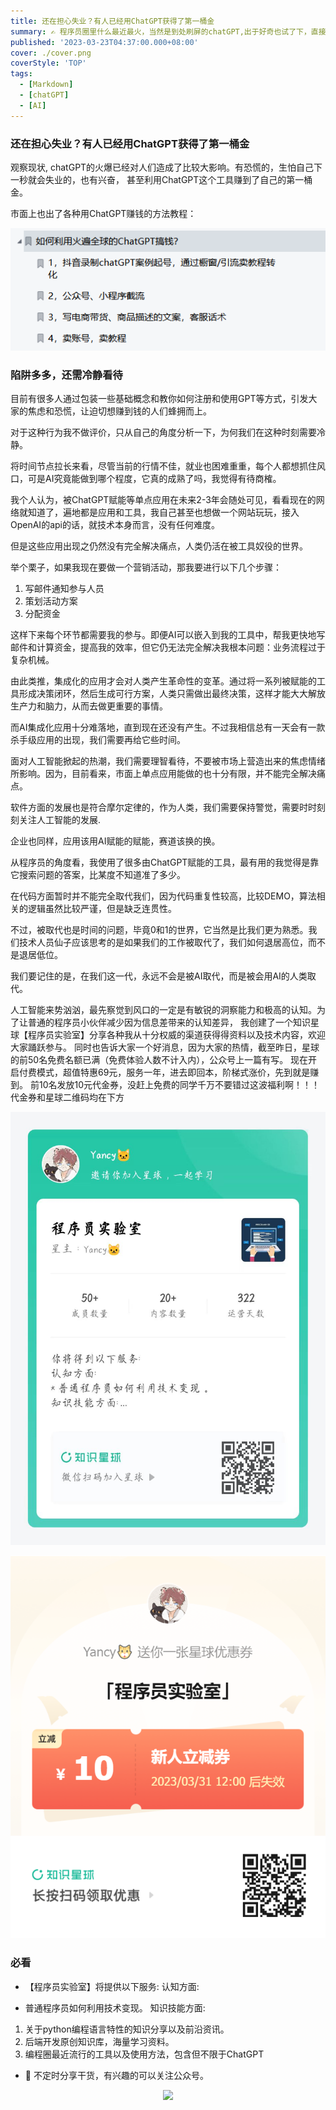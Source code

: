 ```yaml
---
title: 还在担心失业？有人已经用ChatGPT获得了第一桶金
summary: ✍ 程序员圈里什么最近最火，当然是到处刷屏的chatGPT,出于好奇也试了下，直接被震惊了 ！！
published: '2023-03-23T04:37:00.000+08:00'
cover: ./cover.png
coverStyle: 'TOP'
tags:
  - [Markdown]
  - [chatGPT]
  - [AI]
---
```


### 还在担心失业？有人已经用ChatGPT获得了第一桶金

观察现状, chatGPT的火爆已经对人们造成了比较大影响。有恐慌的，生怕自己下一秒就会失业的，也有兴奋， 甚至利用ChatGPT这个工具赚到了自己的第一桶金。

市面上也出了各种用ChatGPT赚钱的方法教程：

![img.png](img.png)

### 陷阱多多，还需冷静看待
目前有很多人通过包装一些基础概念和教你如何注册和使用GPT等方式，引发大家的焦虑和恐慌，让迫切想赚到钱的人们蜂拥而上。

对于这种行为我不做评价，只从自己的角度分析一下，为何我们在这种时刻需要冷静。

将时间节点拉长来看，尽管当前的行情不佳，就业也困难重重，每个人都想抓住风口，可是AI究竟能做到哪个程度，它真的成熟了吗，我觉得有待商榷。

我个人认为，被ChatGPT赋能等单点应用在未来2-3年会随处可见，看看现在的网络就知道了，遍地都是应用和工具，我自己甚至也想做一个网站玩玩，接入OpenAI的api的话，就技术本身而言，没有任何难度。

但是这些应用出现之仍然没有完全解决痛点，人类仍活在被工具奴役的世界。

举个栗子，如果我现在要做一个营销活动，那我要进行以下几个步骤：

1. 写邮件通知参与人员
2. 策划活动方案
3. 分配资金

这样下来每个环节都需要我的参与。即便AI可以嵌入到我的工具中，帮我更快地写邮件和计算资金，提高我的效率，但它仍无法完全解决我根本问题：业务流程过于复杂机械。

由此类推，集成化的应用才会对人类产生革命性的变革。通过将一系列被赋能的工具形成决策闭环，然后生成可行方案，人类只需做出最终决策，这样才能大大解放生产力和脑力，从而去做更重要的事情。

而AI集成化应用十分难落地，直到现在还没有产生。不过我相信总有一天会有一款杀手级应用的出现，我们需要再给它些时间。

面对人工智能掀起的热潮，我们需要理智看待，不要被市场上营造出来的焦虑情绪所影响。因为，目前看来，市面上单点应用能做的也十分有限，并不能完全解决痛点。

软件方面的发展也是符合摩尔定律的，作为人类，我们需要保持警觉，需要时时刻刻关注人工智能的发展.

企业也同样，应用该用AI赋能的赋能，赛道该换的换。


从程序员的角度看，我使用了很多由ChatGPT赋能的工具，最有用的我觉得是靠它搜索问题的答案，比某度不知道准了多少。

在代码方面暂时并不能完全取代我们，因为代码重复性较高，比较DEMO，算法相关的逻辑虽然比较严谨，但是缺乏连贯性。

不过，被取代也是时间的问题，毕竟0和1的世界，它当然是比我们更为熟悉。我们技术人员仙子应该思考的是如果我们的工作被取代了，我们如何退居高位，而不是退居低位。

我们要记住的是，在我们这一代，永远不会是被AI取代，而是被会用AI的人类取代。

人工智能来势汹汹，最先察觉到风口的一定是有敏锐的洞察能力和极高的认知。为了让普通的程序员小伙伴减少因为信息差带来的认知差异，
我创建了一个知识星球【程序员实验室】分享各种我从十分权威的渠道获得得资料以及技术内容，欢迎大家踊跃参与。
同时也告诉大家一个好消息，因为大家的热情，截至昨日，星球的前50名免费名额已满（免费体验人数不计入内），公众号上一篇有写。
现在开启付费模式，超值特惠69元，服务一年，进去即回本，阶梯式涨价，先到就是赚到。
前10名发放10元代金券，没赶上免费的同学千万不要错过这波福利啊！！！代金券和星球二维码均在下方

![img_1.png](img_1.png)

![img_2.png](img_2.png)


### 必看

- 【程序员实验室】将提供以下服务:
认知方面:
* 普通程序员如何利用技术变现。
知识技能方面:
1. 关于python编程语言特性的知识分享以及前沿资讯。
2. 后端开发原创知识库，海量学习资料。
3. 编程圈最近流行的工具以及使用方法，包含但不限于ChatGPT

- 🚀 不定时分享干货，有兴趣的可以关注公众号。

<div align="center"><img src="https://my-bucket-1259813675.cos-website.ap-guangzhou.myqcloud.com/wordpress/2022/05/20220504120500968-300x300.jpg">
</div>